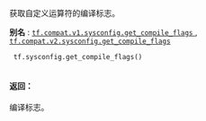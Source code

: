 获取自定义运算符的编译标志。

**别名** : [ `tf.compat.v1.sysconfig.get_compile_flags` ](/api_docs/python/tf/sysconfig/get_compile_flags), [ `tf.compat.v2.sysconfig.get_compile_flags` ](/api_docs/python/tf/sysconfig/get_compile_flags)

```
 tf.sysconfig.get_compile_flags()
 
```

#### 返回：
编译标志。

